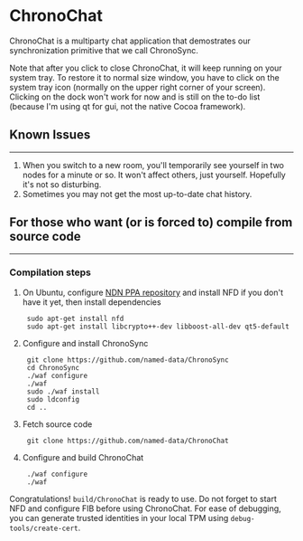 ChronoChat
==========

ChronoChat is a multiparty chat application that demostrates our synchronization primitive that we call ChronoSync.

Note that after you click to close ChronoChat, it will keep running on your system tray. To restore it to normal size window, you have to click on the system tray icon (normally on the upper right corner of your screen). Clicking on the dock won't work for now and is still on the to-do list (because I'm using qt for gui, not the native Cocoa framework).

## Known Issues
---------------

1. When you switch to a new room, you'll temporarily see yourself in two nodes for a minute or so. It won't affect others, just yourself. Hopefully it's not so disturbing.
2. Sometimes you may not get the most up-to-date chat history.

## For those who want (or is forced to) compile from source code
-----------------------------------------------------------------

### Compilation steps

1. On Ubuntu, configure [NDN PPA repository](http://named-data.net/doc/NFD/current/FAQ.html#how-to-start-using-ndn-ppa-repository-on-ubuntu-linux) and install NFD if you don't have it yet, then install dependencies

        sudo apt-get install nfd
        sudo apt-get install libcrypto++-dev libboost-all-dev qt5-default

2. Configure and install ChronoSync

        git clone https://github.com/named-data/ChronoSync
        cd ChronoSync
        ./waf configure
        ./waf
        sudo ./waf install
        sudo ldconfig
        cd ..

3. Fetch source code

        git clone https://github.com/named-data/ChronoChat

4. Configure and build ChronoChat

        ./waf configure
        ./waf

Congratulations! `build/ChronoChat` is ready to use.  Do not forget to start NFD and configure FIB before using ChronoChat.
For ease of debugging, you can generate trusted identities in your local TPM using `debug-tools/create-cert`.
